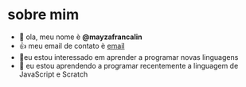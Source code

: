 # sobre mim            
- 👋 ola, meu nome è **@mayzafrancalin**
- 👍 meu email de contato è [email](mayza.francalin@escola.pr.gov.br)
- 👀eu estou interessado em aprender a programar novas linguagens
- 🌱 eu estou aprendendo a programar recentemente a linguagem de JavaScript e  Scratch
